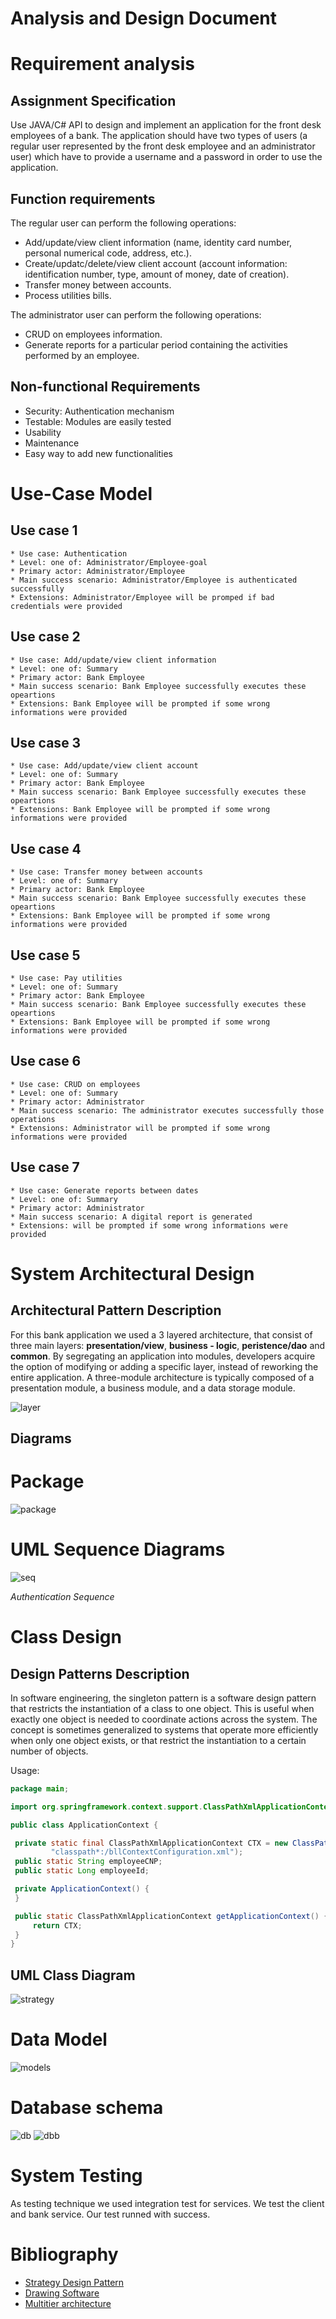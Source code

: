 # Analysis and Design Document

# Requirement analysis

## Assignment Specification
Use JAVA/C# API to design and implement an application for the front desk employees of a
bank. The application should have two types of users (a regular user represented by the front
desk employee and an administrator user) which have to provide a username and a password in
order to use the application.

## Function requirements
The regular user can perform the following operations:
- Add/update/view client information (name, identity card number, personal numerical
code, address, etc.).
- Create/updatc/delete/view client account (account information: identification number,
type, amount of money, date of creation).
- Transfer money between accounts.
- Process utilities bills.

The administrator user can perform the following operations:
- CRUD on employees information.
- Generate reports for a particular period containing the activities performed by an
employee.


## Non-functional Requirements
   - Security: Authentication mechanism
   - Testable: Modules are easily tested
   - Usability
   - Maintenance
   - Easy way to add new functionalities
# Use-Case Model

## Use case 1

    * Use case: Authentication
    * Level: one of: Administrator/Employee-goal
    * Primary actor: Administrator/Employee
    * Main success scenario: Administrator/Employee is authenticated successfully
    * Extensions: Administrator/Employee will be promped if bad credentials were provided

## Use case 2

    * Use case: Add/update/view client information
    * Level: one of: Summary
    * Primary actor: Bank Employee
    * Main success scenario: Bank Employee successfully executes these opeartions
    * Extensions: Bank Employee will be prompted if some wrong informations were provided

## Use case 3

    * Use case: Add/update/view client account
    * Level: one of: Summary
    * Primary actor: Bank Employee
    * Main success scenario: Bank Employee successfully executes these opeartions
    * Extensions: Bank Employee will be prompted if some wrong informations were provided
    
## Use case 4

    * Use case: Transfer money between accounts
    * Level: one of: Summary
    * Primary actor: Bank Employee
    * Main success scenario: Bank Employee successfully executes these opeartions
    * Extensions: Bank Employee will be prompted if some wrong informations were provided
    
    
## Use case 5

    * Use case: Pay utilities
    * Level: one of: Summary
    * Primary actor: Bank Employee
    * Main success scenario: Bank Employee successfully executes these opeartions
    * Extensions: Bank Employee will be prompted if some wrong informations were provided
    
## Use case 6

    * Use case: CRUD on employees
    * Level: one of: Summary
    * Primary actor: Administrator
    * Main success scenario: The administrator executes successfully those operations
    * Extensions: Administrator will be prompted if some wrong informations were provided

## Use case 7

    * Use case: Generate reports between dates
    * Level: one of: Summary
    * Primary actor: Administrator
    * Main success scenario: A digital report is generated
    * Extensions: will be prompted if some wrong informations were provided
    
# System Architectural Design

## Architectural Pattern Description
For this bank application we used a 3 layered architecture, that consist of three main layers: **presentation/view**, **business - logic**, **peristence/dao** and **common**. By segregating an application into modules, developers acquire the option of modifying or adding a specific layer, instead of reworking the entire application. A three-module architecture is typically composed of a presentation module, a business module, and a data storage module.

![layer](images/layers.png)

## Diagrams

# Package
![package](images/modules.png)

# UML Sequence Diagrams
![seq](images/sequence.png)

*Authentication Sequence*

# Class Design

## Design Patterns Description
In software engineering, the singleton pattern is a software design pattern that restricts the instantiation of a class to one object. This is useful when exactly one object is needed to coordinate actions across the system. The concept is sometimes generalized to systems that operate more efficiently when only one object exists, or that restrict the instantiation to a certain number of objects. 

Usage: 
   ```java
  package main;

import org.springframework.context.support.ClassPathXmlApplicationContext;

public class ApplicationContext {

	private static final ClassPathXmlApplicationContext CTX = new ClassPathXmlApplicationContext(
			"classpath*:/bllContextConfiguration.xml");
	public static String employeeCNP;
	public static Long employeeId;

	private ApplicationContext() {
	}

	public static ClassPathXmlApplicationContext getApplicationContext() {
		return CTX;
	}
}

```
## UML Class Diagram
![strategy](images/stpattern.jpg)
# Data Model
![models](images/uml.png)
# Database schema
![db](images/bd.PNG.png)
![dbb](images/db1.png)
# System Testing
As testing technique we used integration test for services. We test the client and bank service. Our test runned with success. 

# Bibliography
- [Strategy Design Pattern](https://en.wikipedia.org/wiki/Singleton_pattern)
- [Drawing Software](http://draw.io)
- [Multitier architecture](https://en.wikipedia.org/wiki/Multitier_architecture)
